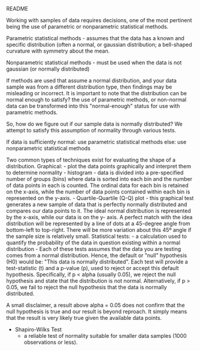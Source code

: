 README 

Working with samples of data requires decisions, one of the most pertinent being the use of parametric or nonparametric statistical methods.

Parametric statistical methods
	- assumes that the data has a known and specific distribution (often a normal, or gaussian distribution; a bell-shaped curvature with symmetry about the mean.

Nonparametric statistical methods
	- must be used when the data is not gaussian (or normally distributed)

If methods are used that assume a normal distribution, and your data sample was from a different distribution type, then findings may be misleading or incorrect. It is important to note that the distribution can be normal enough to satisfy? the use of parametric methods, or non-normal data can be transformed into this "normal-enough" status for use with parametric methods.

So, how do we figure out if our sample data is normally distributed? We attempt to satisfy this assumption of normality through various tests. 

If data is sufficiently normal:
	use parametric statistical methods
else:
	use nonparametric statistical methods

Two common types of techniques exist for evaluating the shape of a distribution.
Graphical:
	- plot the data points graphically and interpret them to determine normality 
		- histogram
			- data is divided into a pre-specified number of groups (bins) where data is sorted into each bin and the 			number of data points in each is counted. The ordinal data for each bin is retained on the x-axis, while the 			number of data points contained within each bin is represented on the y-axis.
		- Quartile-Quartile (Q-Q) plot
			- this graphical test generates a new sample of data that is perfectly normally distributed and compares our 			data points to it. The ideal normal distribution is represented by the x-axis, while our data is on the y-			axis. A perfect match with the idea distribution will be represented by a line of dots at a 45-degree angle 			from bottom-left to top-right. There will be more variation about this 45º angle if the sample size is 				relatively small.
Statistical tests:
	- a calculation used to quantify the probability of the data in question existing within a normal distribution
	- Each of these tests assumes that the data you are testing comes from a normal distribution. Hence, the default or "null" 	hypothesis (H0) would be: "This data is normally distributed". Each test will provide a test-statistic (t) and a p-value (p), 	used to reject or accept this default hypothesis. Specifically, if p < alpha (usually 0.05), we reject the null hypothesis 	and state that the distribution is not normal. Alternatively, if p > 0.05, we fail to reject the null hypothesis that the 	data is normally distributed. 

A small disclaimer, a result above alpha = 0.05 does not confirm that the null hypothesis is true and our result is beyond reproach. It simply means that the result is very likely true given the available data points.

- Shapiro-Wilks Test
	- a reliable test of normality suitable for smaller data samples (1000 observations or less).